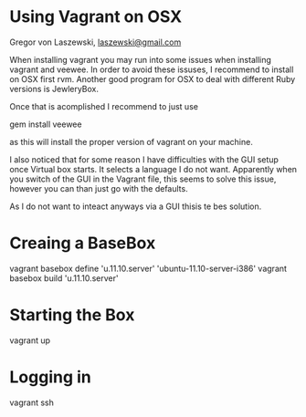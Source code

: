 Using Vagrant on OSX
====================

Gregor von Laszewski, laszewski@gmail.com

When installing vagrant you may run into some issues when installing
vagrant and veewee. In order to avoid these issuses, I recommend to
install on OSX first rvm. Another good program for OSX to deal with different Ruby versions is JewleryBox.

Once that is acomplished I recommend to just use

  gem install veewee

as this will install the proper version of vagrant on your machine.

I also noticed that for some reason I have difficulties with the GUI
setup once Virtual box starts. It selects a language I do not
want. Apparently when you switch of the GUI in the Vagrant file, this
seems to solve this issue, however you can than just go with the
defaults.

As I do not want to inteact anyways via a GUI thisis te bes solution.

Creaing a BaseBox
=================

  vagrant basebox define 'u.11.10.server' 'ubuntu-11.10-server-i386'
  vagrant basebox build 'u.11.10.server'

Starting the Box
================

  vagrant up

Logging in
==========

  vagrant ssh
 

